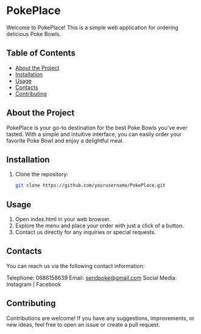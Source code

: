 # PokePlace

Welcome to PokePlace! This is a simple web application for ordering delicious Poke Bowls.

## Table of Contents
- [About the Project](#about-the-project)
- [Installation](#installation)
- [Usage](#usage)
- [Contacts](#contacts)
- [Contributing](#contributing)

## About the Project
PokePlace is your go-to destination for the best Poke Bowls you've ever tasted. With a simple and intuitive interface, you can easily order your favorite Poke Bowl and enjoy a delightful meal.

## Installation
1. Clone the repository:
   ```bash
   git clone https://github.com/yourusername/PokePlace.git

## Usage
1. Open index.html in your web browser.
2. Explore the menu and place your order with just a click of a button.
3. Contact us directly for any inquiries or special requests.

## Contacts
You can reach us via the following contact information:

Telephone: 0686158639
Email: sendpoke@gmail.com
Social Media: Instagram | Facebook

## Contributing
Contributions are welcome! If you have any suggestions, improvements, or new ideas, feel free to open an issue or create a pull request.
